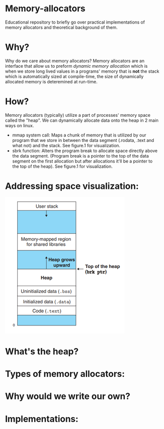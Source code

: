 # Memory-allocators
Educational repository to briefly go over practical implementations of memory allocators and theoretical background of them.

# Why?
Why do we care about memory allocators? Memory allocators are an interface that allow us to preform *dynamic memory allocation* which is when we store long lived values in a programs' memory that is **not** the stack which is automatically sized at compile-time, the size of dynamically allocated memory is deteremined at run-time. 

# How?
Memory allocators (typically) utilize a part of processes' memory space called the "heap". We can dynamically allocate data onto the heap in 2 main ways on linux.
  * mmap system call: Maps a chunk of memory that is utilized by our program that we store in between the data segment (.rodata, .text and what not) and the stack. See figure.1 for visualization.
  * sbrk function: Alters the program break to allocate space directly above the data segment. (Program break is a pointer to the top of the data segment on the first allocation but after allocations it'll be a pointer to the top of the heap). See figure.1 for visualization.

# Addressing space visualization:
![Addressing space](imgs/figure1.png)

# What's the heap?

# Types of memory allocators:

# Why would we write our own?

# Implementations:
